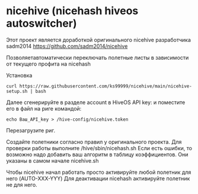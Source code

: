 # nicehive (nicehash hiveos autoswitcher)
Этот проект является доработкой оригинального nicehive разработчика sadm2014
https://github.com/sadm2014/nicehive

Позволяетавтоматически переключать полетные листы в зависимости от текущего профита на nicehash

Установка

`curl https://raw.githubusercontent.com/ks99999/nicehive/main/nicehive-setup.sh | bash`

Далее сгенерируйте в разделе account в HiveOS API key:
и поместите его в файл на риге командой:

`echo Ваш_API_key > /hive-config/nicehive.token`

Перезагрузите риг.

Создайте полетники согласно правил у оригинального проекта.
Для проверки работы выполните /hive/sbin/nicehash.sh
Если есть ошибки, то возможно надо добавить ваш алгоритм в таблицу коэффициентов. 
Они указаны в самом начале nicehive.sh

Чтобы nicehive начал работать просто активируйте любой полетник для него (AUTO-XXX-YYY)
Для деактивации nicehash активируйте полетник не для него.
